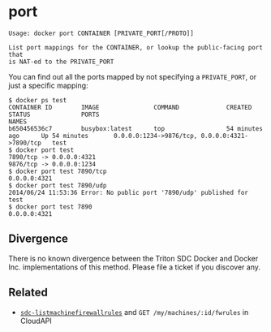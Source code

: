 # port

    Usage: docker port CONTAINER [PRIVATE_PORT[/PROTO]]

    List port mappings for the CONTAINER, or lookup the public-facing port that
    is NAT-ed to the PRIVATE_PORT

You can find out all the ports mapped by not specifying a `PRIVATE_PORT`, or
just a specific mapping:

    $ docker ps test
    CONTAINER ID        IMAGE               COMMAND             CREATED             STATUS              PORTS                                            NAMES
    b650456536c7        busybox:latest      top                 54 minutes ago      Up 54 minutes       0.0.0.0:1234->9876/tcp, 0.0.0.0:4321->7890/tcp   test
    $ docker port test
    7890/tcp -> 0.0.0.0:4321
    9876/tcp -> 0.0.0.0:1234
    $ docker port test 7890/tcp
    0.0.0.0:4321
    $ docker port test 7890/udp
    2014/06/24 11:53:36 Error: No public port '7890/udp' published for test
    $ docker port test 7890
    0.0.0.0:4321

## Divergence

There is no known divergence between the Triton SDC Docker and Docker Inc. implementations of this method. Please file a ticket if you discover any.

## Related

- [`sdc-listmachinefirewallrules`](https://apidocs.tritondatacenter.com/cloudapi/#ListMachineFirewallRules) and `GET /my/machines/:id/fwrules` in CloudAPI
